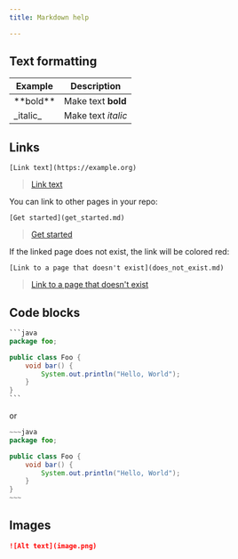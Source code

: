 ```yaml
---
title: Markdown help

---
```

## Text formatting

Example | Description
-------|-------
\*\*bold\*\* | Make text **bold**
\_italic\_ | Make text _italic_

## Links

```plain
[Link text](https://example.org)
```

> [Link text](https://example.org)	

You can link to other pages in your repo:

```
[Get started](get_started.md)
```

> [Get started](get_started.md)

If the linked page does not exist, the link will be colored red:

```
[Link to a page that doesn't exist](does_not_exist.md)
```

> [Link to a page that doesn't exist](does_not_exist.md)

## Code blocks

~~~java
```java
package foo;

public class Foo {
    void bar() {
        System.out.println("Hello, World");
    }
}
```
~~~

or

```java
~~~java
package foo;

public class Foo {
    void bar() {
        System.out.println("Hello, World"); 
    }
}
~~~
```

## Images

```markdown
![Alt text](image.png)
```	